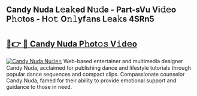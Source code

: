 ## Candy Nuda L𝚎a𝚔ed N𝚞𝚍e - Part-sVu Vi𝚍𝚎o P𝚑𝚘tos - H𝚘𝚝 O𝚗𝚕yf𝚊ns L𝚎a𝚔s 4SRn5

# <h2><a href="http://kf61ifr.oniu.top/?m=Candy+Nuda">🔗👉 🔴 Candy Nuda P𝚑ot𝚘𝚜 V𝚒d𝚎o</a></h2>

[![Candy Nuda Nu𝚍e𝚜](https://i.imgur.com/0qMVB7G.gif)](http://kf61ifr.oniu.top/?m=Candy+Nuda)
Web-based entertainer and multimedia designer Candy Nuda, acclaimed for publishing dance and lifestyle tutorials through popular dance sequences and compact clips. Compassionate counselor Candy Nuda, famed for their ability to provide emotional support and guidance to those in need.  
